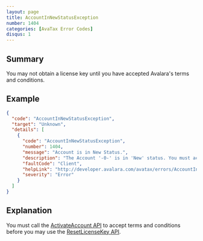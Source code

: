 ```yaml
---
layout: page
title: AccountInNewStatusException
number: 1404
categories: [AvaTax Error Codes]
disqus: 1
---
```


## Summary

You may not obtain a license key until you have accepted Avalara's terms and conditions.

## Example

```json
{
  "code": "AccountInNewStatusException",
  "target": "Unknown",
  "details": [
    {
      "code": "AccountInNewStatusException",
      "number": 1404,
      "message": "Account is in New Status.",
      "description": "The Account '-0-' is in 'New' status. You must activate the account by reading and accepting Avalara's terms and conditions before resetting the license key. Please call ActivateAccount to enable license keys.",
      "faultCode": "Client",
      "helpLink": "http://developer.avalara.com/avatax/errors/AccountInNewStatusException",
      "severity": "Error"
    }
  ]
}
```

## Explanation

You must call the [ActivateAccount API](https://developer.avalara.com/api-reference/avatax/rest/v2/methods/Accounts/ActivateAccount/) to accept terms and conditions before you may use the [ResetLicenseKey API](https://developer.avalara.com/api-reference/avatax/rest/v2/methods/Accounts/AccountResetLicenseKey/).
